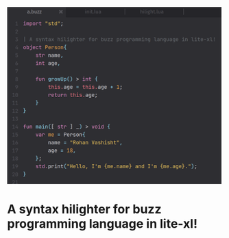 <img width=500 src="./examples/screenshot.png"/>

# A syntax hilighter for buzz programming language in lite-xl!
